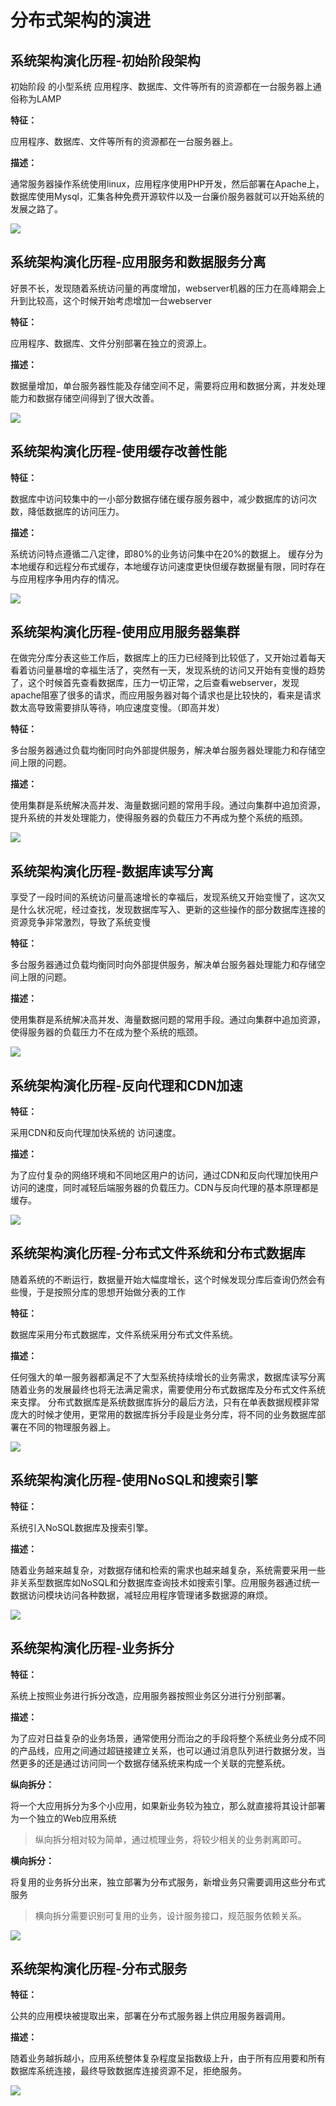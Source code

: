 # 分布式架构的演进

## 系统架构演化历程-初始阶段架构

初始阶段 的小型系统 应用程序、数据库、文件等所有的资源都在一台服务器上通俗称为LAMP

**特征：**

应用程序、数据库、文件等所有的资源都在一台服务器上。

**描述：**

通常服务器操作系统使用linux，应用程序使用PHP开发，然后部署在Apache上，数据库使用Mysql，汇集各种免费开源软件以及一台廉价服务器就可以开始系统的发展之路了。

![](http://ovsf6lwoc.bkt.clouddn.com/image/jpg/201709231636.jpg)

## 系统架构演化历程-应用服务和数据服务分离

好景不长，发现随着系统访问量的再度增加，webserver机器的压力在高峰期会上升到比较高，这个时候开始考虑增加一台webserver

**特征：**

应用程序、数据库、文件分别部署在独立的资源上。

**描述：**

数据量增加，单台服务器性能及存储空间不足，需要将应用和数据分离，并发处理能力和数据存储空间得到了很大改善。

![](http://ovsf6lwoc.bkt.clouddn.com/image/jpg/201709231637.jpg)

## 系统架构演化历程-使用缓存改善性能

**特征：**

数据库中访问较集中的一小部分数据存储在缓存服务器中，减少数据库的访问次数，降低数据库的访问压力。

**描述：**

系统访问特点遵循二八定律，即80%的业务访问集中在20%的数据上。
缓存分为本地缓存和远程分布式缓存，本地缓存访问速度更快但缓存数据量有限，同时存在与应用程序争用内存的情况。

![](http://ovsf6lwoc.bkt.clouddn.com/image/jpg/201709231642.jpg)

## 系统架构演化历程-使用应用服务器集群

在做完分库分表这些工作后，数据库上的压力已经降到比较低了，又开始过着每天看着访问量暴增的幸福生活了，突然有一天，发现系统的访问又开始有变慢的趋势了，这个时候首先查看数据库，压力一切正常，之后查看webserver，发现apache阻塞了很多的请求，而应用服务器对每个请求也是比较快的，看来是请求数太高导致需要排队等待，响应速度变慢。（即高并发）

**特征：**

多台服务器通过负载均衡同时向外部提供服务，解决单台服务器处理能力和存储空间上限的问题。

**描述：**

使用集群是系统解决高并发、海量数据问题的常用手段。通过向集群中追加资源，提升系统的并发处理能力，使得服务器的负载压力不再成为整个系统的瓶颈。

![](http://ovsf6lwoc.bkt.clouddn.com/image/jpg/201709231644.jpg)

## 系统架构演化历程-数据库读写分离

享受了一段时间的系统访问量高速增长的幸福后，发现系统又开始变慢了，这次又是什么状况呢，经过查找，发现数据库写入、更新的这些操作的部分数据库连接的资源竞争非常激烈，导致了系统变慢

**特征：**

多台服务器通过负载均衡同时向外部提供服务，解决单台服务器处理能力和存储空间上限的问题。

**描述：**

使用集群是系统解决高并发、海量数据问题的常用手段。通过向集群中追加资源，使得服务器的负载压力不在成为整个系统的瓶颈。

![](http://ovsf6lwoc.bkt.clouddn.com/image/jpg/201709231647.jpg)

## 系统架构演化历程-反向代理和CDN加速

**特征：**

采用CDN和反向代理加快系统的 访问速度。

**描述：**

为了应付复杂的网络环境和不同地区用户的访问，通过CDN和反向代理加快用户访问的速度，同时减轻后端服务器的负载压力。CDN与反向代理的基本原理都是缓存。

![](http://ovsf6lwoc.bkt.clouddn.com/image/jpg/201709231709.jpg)

## 系统架构演化历程-分布式文件系统和分布式数据库

随着系统的不断运行，数据量开始大幅度增长，这个时候发现分库后查询仍然会有些慢，于是按照分库的思想开始做分表的工作

**特征：**

数据库采用分布式数据库，文件系统采用分布式文件系统。

**描述：**

任何强大的单一服务器都满足不了大型系统持续增长的业务需求，数据库读写分离随着业务的发展最终也将无法满足需求，需要使用分布式数据库及分布式文件系统来支撑。
分布式数据库是系统数据库拆分的最后方法，只有在单表数据规模非常庞大的时候才使用，更常用的数据库拆分手段是业务分库，将不同的业务数据库部署在不同的物理服务器上。

![](http://ovsf6lwoc.bkt.clouddn.com/image/jpg/201709231710.jpg)

## 系统架构演化历程-使用NoSQL和搜索引擎

**特征：**

系统引入NoSQL数据库及搜索引擎。

**描述：**

随着业务越来越复杂，对数据存储和检索的需求也越来越复杂，系统需要采用一些非关系型数据库如NoSQL和分数据库查询技术如搜索引擎。应用服务器通过统一数据访问模块访问各种数据，减轻应用程序管理诸多数据源的麻烦。

![](http://ovsf6lwoc.bkt.clouddn.com/image/jpg/201709231711.jpg)

## 系统架构演化历程-业务拆分

**特征：**

系统上按照业务进行拆分改造，应用服务器按照业务区分进行分别部署。

**描述：**

为了应对日益复杂的业务场景，通常使用分而治之的手段将整个系统业务分成不同的产品线，应用之间通过超链接建立关系，也可以通过消息队列进行数据分发，当然更多的还是通过访问同一个数据存储系统来构成一个关联的完整系统。

**纵向拆分：**

将一个大应用拆分为多个小应用，如果新业务较为独立，那么就直接将其设计部署为一个独立的Web应用系统

> 纵向拆分相对较为简单，通过梳理业务，将较少相关的业务剥离即可。

**横向拆分：**

将复用的业务拆分出来，独立部署为分布式服务，新增业务只需要调用这些分布式服务

> 横向拆分需要识别可复用的业务，设计服务接口，规范服务依赖关系。

![](http://ovsf6lwoc.bkt.clouddn.com/image/jpg/201709231712.jpg)

## 系统架构演化历程-分布式服务

**特征：**

公共的应用模块被提取出来，部署在分布式服务器上供应用服务器调用。

**描述：**

随着业务越拆越小，应用系统整体复杂程度呈指数级上升，由于所有应用要和所有数据库系统连接，最终导致数据库连接资源不足，拒绝服务。

![](http://ovsf6lwoc.bkt.clouddn.com/image/jpg/201709231713.jpg)